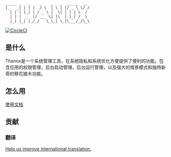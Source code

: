```
_____ _   _    _    _   _  _____  __
|_   _| | | |  / \  | \ | |/ _ \ \/ /
  | | | |_| | / _ \ |  \| | | | \  /
  | | |  _  |/ ___ \| |\  | |_| /  \
  |_| |_| |_/_/   \_\_| \_|\___/_/\_\
```

[![CircleCI](https://circleci.com/gh/Tornaco/Thanox/tree/master.svg?style=svg)](https://circleci.com/gh/Tornaco/Thanox/tree/master)

## 是什么
Thanox是一个系统管理工具，在系统隐私和系统优化方便提供了便利的功能。包含应用的权限管理，后台启动管理，后台运行管理，以及强大的情景模式和独特新奇的移花接木功能。

## 怎么用

[使用文档](https://tornaco.github.io/Thanox/)

## 贡献

### 翻译

[Help us improve international translation.](doc_src/github/Translate.md)

